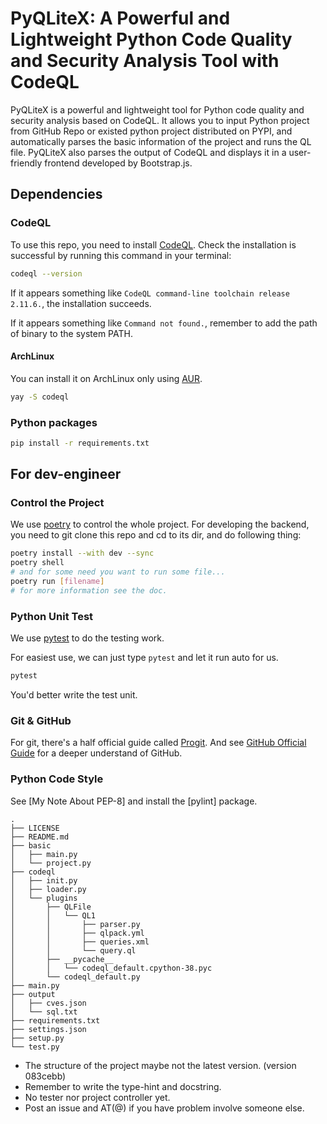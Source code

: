 # PyQLiteX: A Powerful and Lightweight Python Code Quality and Security Analysis Tool with CodeQL

PyQLiteX is a powerful and lightweight tool for Python code quality and security analysis based on CodeQL. It allows you to input Python project from GitHub Repo or existed python project distributed on PYPI, and automatically parses the basic information of the project and runs the QL file. PyQLiteX also parses the output of CodeQL and displays it in a user-friendly frontend developed by Bootstrap.js.

## Dependencies

### CodeQL

To use this repo, you need to install [CodeQL](https://docs.github.com/en/code-security/codeql-cli/using-the-codeql-cli/getting-started-with-the-codeql-cli#setting-up-the-codeql-cli). Check the installation is successful by running this command in your terminal:

```bash
codeql --version
```

If it appears something like `CodeQL command-line toolchain release 2.11.6.`, the installation succeeds.

If it appears something like `Command not found.`, remember to add the path of binary to the system PATH.

#### ArchLinux

You can install it on ArchLinux only using [AUR](https://aur.archlinux.org/).

```bash
yay -S codeql
```

### Python packages

```bash
pip install -r requirements.txt
```

## For dev-engineer

### Control the Project

We use [poetry](https://python-poetry.org/) to control the whole project. For developing the backend, you need to git clone this repo and cd to its dir, and do following thing:

```bash
poetry install --with dev --sync
poetry shell
# and for some need you want to run some file...
poetry run [filename]
# for more information see the doc.
```

### Python Unit Test

We use [pytest](https://docs.pytest.org/en/7.3.x/) to do the testing work. 

For easiest use, we can just type `pytest` and let it run auto for us.

```bash
pytest
```
You'd better write the test unit.

### Git & GitHub

For git, there's a half official guide called [Progit](https://www.progit.cn/). And see [GitHub Official Guide](https://docs.github.com/zh/get-started) for a deeper understand of GitHub.

### Python Code Style

See [My Note About PEP-8] and install the [pylint] package.

```
.
├── LICENSE
├── README.md
├── basic
│   ├── main.py
│   └── project.py
├── codeql
│   ├── init.py
│   ├── loader.py
│   └── plugins
│       ├── QLFile
│       │   └── QL1
│       │       ├── parser.py
│       │       ├── qlpack.yml
│       │       ├── queries.xml
│       │       └── query.ql
│       ├── __pycache__
│       │   └── codeql_default.cpython-38.pyc
│       └── codeql_default.py
├── main.py
├── output
│   ├── cves.json
│   └── sql.txt
├── requirements.txt
├── settings.json
├── setup.py
└── test.py
```

* The structure of the project maybe not the latest version. (version 083cebb)
* Remember to write the type-hint and docstring. 
* No tester nor project controller yet. 
* Post an issue and AT(@) if you have problem involve someone else.

